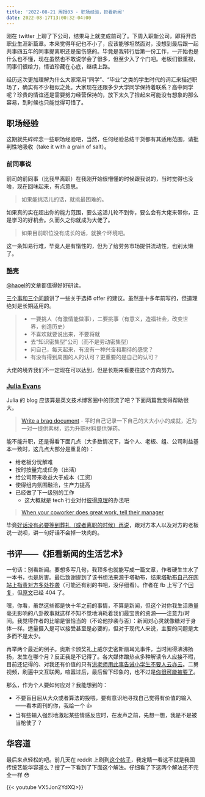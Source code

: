```yaml
---
title: '2022-08-21 周报03 - 职场经验，拒看新闻'
date: 2022-08-17T13:00:32-04:00
---
```


刚在 twitter 上聊了下公司，结果马上就变成前司了。下周入职新公司，即将开启职业生涯新篇章。本来觉得年纪也不小了，应该能够坦然面对，没想到最后跟一起共事四五年的同事提离职还是蛮伤感的。毕竟是我转行后第一份工作，一开始也是什么也不懂，现在虽然也不敢说学会了很多，但至少入了个门吧。老板们很重视，同事们很给力，情谊珍藏在心底，继续上路。

经历这次更加理解为什么大家常用“同学”、“毕业”之类的学生时代的词汇来描述职场了，确实有不少相似之处。大家现在还跟多少大学同学保持着联系？高中同学呢？珍贵的情谊还是需要努力经营保持的，放下太久了捡起来可能没有想象的那么容易，到时候也只能觉得可惜了。

## 职场经验

这期就先碎碎念一些职场经验吧，当然，任何经验总结干货都有其适用范围，请批判性地吸收（take it with a grain of salt）。

### 前同事说

前司的前同事（比我早离职）在我刚开始很懵懂的时候跟我说的，当时觉得也没啥，现在回味起来，有点意思。

> 如果能挑活儿的话，就挑最困难的。

如果真的实在超出你的能力范围，要么这活儿轮不到你，要么会有大佬来带你，正是学习的好机会。久而久之你就成为大佬了。

> 如果目前职位没有成长的话，就换个环境吧。

这一条知易行难，毕竟人是有惰性的，但为了给劳务市场提供流动性，也别太懒了。

### [酷壳](https://coolshell.cn/)

[@haoel](https://twitter.com/haoel)的文章都值得好好研读。

[三个事和三个问题](https://coolshell.cn/articles/6142.html)讲了一些关于选择 offer 的建议。虽然是十多年前写的，但道理绝对是长期适用的。

> - 一要挑人（有激情能做事），二要挑事（有意义，造福社会，改变世界，创造历史）
> - 不喜欢就要说出来，不要将就
> - 去“知识密集型”公司（而不是劳动密集型）
> - 问自己，每天起来，有没有一种兴奋和期待的感觉？
> - 有没有得到周围的人的认可？更重要的是自己的认可？

大佬的境界我们不一定现在可以达到，但是长期来看要往这个方向努力。

### [Julia Evans](https://jvns.ca/)

Julia 的 blog 应该算是英文技术博客圈中的顶流了吧？下面两篇我觉得帮助很大。

> [Write a brag document](https://jvns.ca/blog/brag-documents/) - 平时自己记录一下自己的大大小小的成就，近为一对一提供素材，远为升职材料提供弹药。

能不能升职，还是得看下面几点（大多数情况下，当个人、老板、组、公司利益基本一致时，这几点大部分是重复的）：

- 给老板分忧解难
- 按时按量完成任务（出活）
- 给公司带来收益大于成本（工资）
- 使得组内氛围融洽，生产力提高
- 已经做了下一级别的工作
  - 这大概就是 tech 行业对付[彼得原理](https://zh.wikipedia.org/wiki/%E5%BD%BC%E5%BE%97%E5%8E%9F%E7%90%86)的办法吧

> [When your coworker does great work, tell their manager](https://jvns.ca/blog/2020/07/14/when-your-coworker-does-great-work-tell-their-manager/)

毕竟[好话没有必要等到葬礼（或者离职的时候）再说](https://charity.wtf/2022/08/15/giving-good-feedback-consider-the-ratio/)，跟对方本人以及对方的老板说一说呗，讲一句好话不会掉一块肉的。

## 书评——《拒看新闻的生活艺术》

一句话：别看新闻。要想多写几句，我顶多也就能写成一篇文章，作者硬生生水了一本书，也是厉害。最后致谢提到了该书想法来源于塔勒布，结果[塔勒布自己在网站上指责对方多处抄袭](https://www.fooledbyrandomness.com/dobelli.htm)（可能还有别的书吧，没仔细看）。作者在 fb 上写了个[回复](https://www.facebook.com/dobelli/posts/public-letter-to-my-once-friend-nassim-talebhttpwwwdobellicomthe-taleb-problem/620941401259939/)，但[原文](http://www.dobelli.com/the-taleb-problem)已经 404 了。

嘿，你看，虽然这些都是快十年之前的事情，不算是新闻，但这个对你我生活质量毫无影响的八卦故事就这样不知不觉地消耗着我们最宝贵的资源——注意力/时间。我觉得作者的比喻是很恰当的（不论他抄袭与否）：新闻对心灵就像糖对于身体一样。适量摄入是可以接受甚至是必要的，但对于现代人来说，主要的问题是太多而不是太少。

再举两个最近的例子。奥斯卡颁奖礼上威尔史密斯扇耳光事件，当时闹得沸沸扬扬，发生在哪个月？反正我是不记得了。各大媒体蹭热点多种解读令人应接不暇，目前还记得的、对我还有价值的只有[洪老师用此事告诫小学生不要人云亦云](https://www.facebook.com/hhsleo/posts/5543635368999794)。二舅视频，刷遍中文互联网，喧嚣过后，最后留下印象的，也不过是[你很可能被耍了](https://mp.weixin.qq.com/s/xiPuNCkw556B5xUqyE0FRA)。

那么，作为个人要如何应对？我能想到的：

- 不要盲目屈从大众或者算法的投喂，要有意识地寻找自己觉得有价值的输入——看本周刊的你，我给一个 👍
- 当有些输入强烈地激起某些情感反应时，在发声之前，先想一想，我是不是被当枪使了？

## 华容道

最后来点轻松的吧。前几天在 reddit 上刷到[这个帖子](https://www.reddit.com/r/oddlysatisfying/comments/wcss34/remove_the_red_dot/)，我定睛一看这不就是我国传统艺能华容道么？搜了一下看到了下面这个解法。仔细看了下这两个解法还不完全一样 😳

{{< youtube VX5Jon2YdXQ>}}
